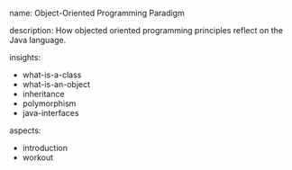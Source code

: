 name: Object-Oriented Programming Paradigm

description: How objected oriented programming principles reflect on the Java language. 

insights:
  - what-is-a-class
  - what-is-an-object
  - inheritance
  - polymorphism
  - java-interfaces


aspects:
  - introduction
  - workout

